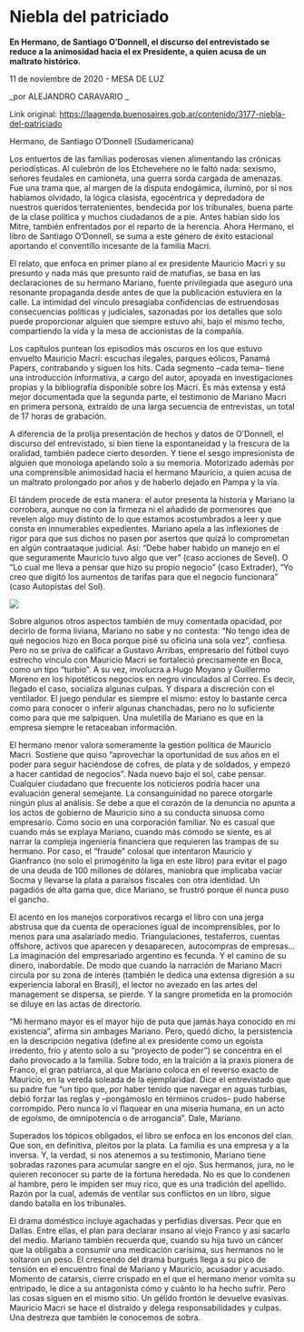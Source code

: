 # Niebla del patriciado

**En Hermano, de Santiago O’Donnell, el discurso del entrevistado se reduce a la animosidad hacia el ex Presidente, a quien acusa de un maltrato histórico.**

11 de noviembre de 2020 - MESA DE LUZ

_por ALEJANDRO CARAVARIO  _

Link original: https://laagenda.buenosaires.gob.ar/contenido/3177-niebla-del-patriciado



Hermano, de Santiago O’Donnell (Sudamericana)




Los entuertos de las familias poderosas vienen alimentando las crónicas periodísticas. Al culebrón de los Etchevehere no le faltó nada: sexismo, señores feudales en camioneta, una guerra sorda cargada de amenazas. Fue una trama que, al margen de la disputa endogámica, iluminó, por si nos habíamos olvidado, la lógica clasista, egocéntrica y depredadora de nuestros queridos terratenientes, bendecida por los tribunales, buena parte de la clase política y muchos ciudadanos de a pie. Antes habían sido los Mitre, también enfrentados por el reparto de la herencia. Ahora Hermano, el libro de Santiago O’Donnell, se suma a este género de éxito estacional aportando el conventillo incesante de la familia Macri.




El relato, que enfoca en primer plano al ex presidente Mauricio Macri y su presunto y nada más que presunto raid de matufias, se basa en las declaraciones de su hermano Mariano, fuente privilegiada que aseguró una resonante propaganda desde antes de que la publicación estuviera en la calle. La intimidad del vínculo presagiaba confidencias de estruendosas consecuencias políticas y judiciales, sazonadas por los detalles que solo puede proporcionar alguien que siempre estuvo ahí, bajo el mismo techo, compartiendo la vida y la mesa de accionistas de la compañía.




Los capítulos puntean los episodios más oscuros en los que estuvo envuelto Mauricio Macri: escuchas ilegales, parques eólicos, Panamá Papers, contrabando y siguen los hits. Cada segmento –cada tema– tiene una introducción informativa, a cargo del autor, apoyada en investigaciones propias y la bibliografía disponible sobre los Macri. Es más extensa y está mejor documentada que la segunda parte, el testimonio de Mariano Macri en primera persona, extraído de una larga secuencia de entrevistas, un total de 17 horas de grabación.




A diferencia de la prolija presentación de hechos y datos de O’Donnell, el discurso del entrevistado, si bien tiene la espontaneidad y la frescura de la oralidad, también padece cierto desorden. Y tiene el sesgo impresionista de alguien que monologa apelando solo a su memoria. Motorizado además por una comprensible animosidad hacia el hermano Mauricio, a quien acusa de un maltrato prolongado por años y de haberlo dejado en Pampa y la vía.




El tándem procede de esta manera: el autor presenta la historia y Mariano la corrobora, aunque no con la firmeza ni el añadido de pormenores que revelen algo muy distinto de lo que estamos acostumbrados a leer y que consta en innumerables expedientes. Mariano apela a las inflexiones de rigor para que sus dichos no pasen por asertos que quizá lo comprometan en algún contraataque judicial. Así: “Debe haber habido un manejo en el que seguramente Mauricio tuvo algo que ver” (caso acciones de Sevel). O “Lo cual me lleva a pensar que hizo su propio negocio” (caso Extrader), “Yo creo que digitó los aumentos de tarifas para que el negocio funcionara” (caso Autopistas del Sol).




![](https://cdn.flowlikemusic.com/files/images/34999/2d0f215b-2a26-40a8-b34d-9429003d1b7a.jpg)




Sobre algunos otros aspectos también de muy comentada opacidad, por decirlo de forma liviana, Mariano no sabe y no contesta: “No tengo idea de qué negocios hizo en Boca porque pisé su oficina una sola vez”, confiesa. Pero no se priva de calificar a Gustavo Arribas, empresario del fútbol cuyo estrecho vínculo con Mauricio Macri se fortaleció precisamente en Boca, como un tipo “turbio”. A su vez, involucra a Hugo Moyano y Guillermo Moreno en los hipotéticos negocios en negro vinculados al Correo. Es decir, llegado el caso, socializa algunas culpas. Y dispara a discreción con el ventilador. El juego pendular es siempre el mismo: estoy lo bastante cerca como para conocer o inferir algunas chanchadas, pero no lo suficiente como para que me salpiquen. Una muletilla de Mariano es que en la empresa siempre le retaceaban información.




El hermano menor valora someramente la gestión política de Mauricio Macri. Sostiene que quiso “aprovechar la oportunidad de sus años en el poder para seguir haciéndose de cofres, de plata y de soldados, y empezó a hacer cantidad de negocios”. Nada nuevo bajo el sol, cabe pensar. Cualquier ciudadano que frecuente los noticieros podría hacer una evaluación general semejante. La consanguinidad no parece otorgarle ningún plus al análisis. Se debe a que el corazón de la denuncia no apunta a los actos de gobierno de Mauricio sino a su conducta sinuosa como empresario. Como socio en una corporación familiar. No es casual que cuando más se explaya Mariano, cuando más cómodo se siente, es al narrar la compleja ingeniería financiera que requieren las trampas de su hermano. Por caso, el “fraude” colosal que intentaron Mauricio y Gianfranco (no solo el primogénito la liga en este libro) para evitar el pago de una deuda de 100 millones de dólares, maniobra que implicaba vaciar Socma y llevarse la plata a paraísos fiscales con otra identidad. Un pagadiós de alta gama que, dice Mariano, se frustró porque él nunca puso el gancho.




El acento en los manejos corporativos recarga el libro con una jerga abstrusa que da cuenta de operaciones igual de incomprensibles, por lo menos para una asalariado medio. Triangulaciones, testaferros, cuentas offshore, activos que aparecen y desaparecen, autocompras de empresas… La imaginación del empresariado argentino es fecunda. Y el camino de su dinero, inabordable. De modo que cuando la narración de Mariano Macri circula por su zona de interés (también le dedica una extensa digresión a su experiencia laboral en Brasil), el lector no avezado en las artes del management se dispersa, se pierde. Y la sangre prometida en la promoción se diluye en las actas de directorio.




“Mi hermano mayor es el mayor hijo de puta que jamás haya conocido en mi existencia”, afirma sin ambages Mariano. Pero, quedó dicho, la persistencia en la descripción negativa (define al ex presidente como un egoísta irredento, frío y atento solo a su “proyecto de poder”) se concentra en el daño provocado a la familia. Sobre todo, en la traición a la praxis pionera de Franco, el gran patriarca, al que Mariano coloca en el reverso exacto de Mauricio, en la vereda soleada de la ejemplaridad. Dice el entrevistado que su padre fue “un tipo que, por haber tenido que navegar en aguas turbias, debió forzar las reglas y –pongámoslo en términos crudos– pudo haberse corrompido. Pero nunca lo vi flaquear en una miseria humana, en un acto de egoísmo, de omnipotencia o de arrogancia”. Dale, Mariano.




Superados los tópicos obligados, el libro se enfoca en los enconos del clan. Que son, en definitiva, pleitos por la plata. La familia es una empresa y a la inversa. Y, la verdad, si nos atenemos a su testimonio, Mariano tiene sobradas razones para acumular sangre en el ojo. Sus hermanos, jura, no le quieren reconocer su parte de la fortuna heredada. No es que lo condenen al hambre, pero le impiden ser muy rico, que es una tradición del apellido. Razón por la cual, además de ventilar sus conflictos en un libro, sigue dando batalla en los tribunales.




El drama doméstico incluye agachadas y perfidias diversas. Peor que en Dallas. Entre ellas, el plan para declarar insano al viejo Franco y así sacarlo del medio. Mariano también recuerda que, cuando su hija tuvo un cáncer que la obligaba a consumir una medicación carísima, sus hermanos no le soltaron un peso. El crescendo del drama burgués llega a su pico de tensión en el encuentro final de Mariano y Mauricio, acusador y acusado. Momento de catarsis, cierre crispado en el que el hermano menor vomita su entripado, le dice a su antagonista cómo y cuánto lo ha hecho sufrir. Pero las cosas siguen en el mismo sitio. Un gélido frontón le devuelve evasivas. Mauricio Macri se hace el distraído y delega responsabilidades y culpas. Una destreza que también le conocemos de sobra.



